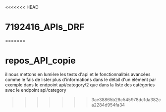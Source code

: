 <<<<<<< HEAD
# 7192416_APIs_DRF
=======
# repos_API_copie
il nous mettons en lumière les tests d'api et le fonctionnalités avancées comme le fais de lister plus d'informations dans le détail d'un élément par exemple dans le endpoint api/category/2 que dans la liste des catégories avec le endpoint api/category
>>>>>>> 3ae38865b28c545978dc1da382ca2284d954fa34
